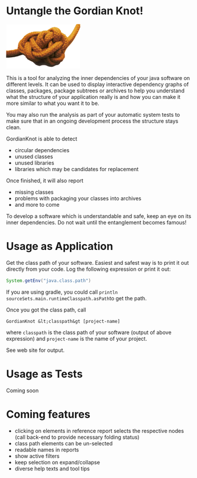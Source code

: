 # Untangle the Gordian Knot!
![Logo](src/main/resources/frontend/knot.png)

This is a tool for analyzing the inner dependencies of your java software
on different levels. It can be used to display interactive
dependency graphs of classes, packages, package subtrees or archives
to help you understand what the structure of your application really is
and how you can make it more similar to what you want it to be.

You may also run the analysis as part of your automatic system tests to
make sure that in an ongoing development process the structure stays clean.

GordianKnot is able to detect
- circular dependencies
- unused classes
- unused libraries
- libraries which may be candidates for replacement

Once finished, it will also report
- missing classes
- problems with packaging your classes into archives
- and more to come

To develop a software which is understandable and safe, keep an eye on its inner dependencies.
Do not wait until the entanglement becomes famous!

# Usage as Application

Get the class path of your software. Easiest and safest way is to print it out directly from your code.
Log the following expression or print it out:

```java
System.getEnv("java.class.path")
```
If you are using gradle, you could call `println sourceSets.main.runtimeClasspath.asPath`to get the path.

Once you got the class path, call
```
GordianKnot &lt;classpath&gt [project-name]
```
where `classpath` is the class path of your software (output of above expression) and `project-name` is the name of your project.

See web site for output.

# Usage as Tests

Coming soon


# Coming features

- clicking on elements in reference report selects the respective nodes (call back-end to provide necessary folding status)
- class path elements can be un-selected
- readable names in reports
- show active filters
- keep selection on expand/collapse
- diverse help texts and tool tips
